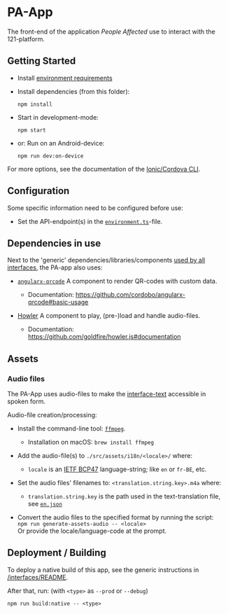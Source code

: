 PA-App
======

The front-end of the application *People Affected* use to interact with the 121-platform.

## Getting Started
- Install [environment requirements](../README.md)
- Install dependencies (from this folder):

      npm install

- Start in development-mode:

      npm start

- or: Run on an Android-device:

      npm run dev:on-device

For more options, see the documentation of the [Ionic/Cordova CLI](https://ionicframework.com/docs/cli/commands/cordova-run).


## Configuration
Some specific information need to be configured before use:

- Set the API-endpoint(s) in the [`environment.ts`](./src/environments/environment.ts)-file.


## Dependencies in use
Next to the 'generic' dependencies/libraries/components [used by all interfaces](../README.md#Dependencies-in-use), the PA-app also uses:

- [`angularx-qrcode`](https://github.com/cordobo/angularx-qrcode)
  A component to render QR-codes with custom data.
  - Documentation: <https://github.com/cordobo/angularx-qrcode#basic-usage>

- [Howler](https://howlerjs.com/)
  A component to play, (pre-)load and handle audio-files.
  - Documentation: <https://github.com/goldfire/howler.js#documentation>


## Assets

### Audio files
The PA-App uses audio-files to make the [interface-text](./src/assets/i18n/en.json) accessible in spoken form.

Audio-file creation/processing:
- Install the command-line tool: [`ffmpeg`](https://www.ffmpeg.org/).  
  - Installation on macOS: `brew install ffmpeg`

- Add the audio-file(s) to `./src/assets/i18n/<locale>/` where:
  - `locale` is an [IETF BCP47](https://tools.ietf.org/html/bcp47) language-string; like `en` or `fr-BE`, etc.

- Set the audio files' filenames to: `<translation.string.key>.m4a` where:
  - `translation.string.key` is the path used in the text-translation file, see [`en.json`](./src/assets/i18n/en.json)  

- Convert the audio files to the specified format by running the script:  
  `npm run generate-assets-audio -- <locale>`  
   Or provide the locale/language-code at the prompt.


## Deployment / Building
To deploy a native build of this app, see the generic instructions in [/interfaces/README](../README.md#Deployment).

After that, run: (with `<type>` as `--prod` or `--debug`)

    npm run build:native -- <type>

